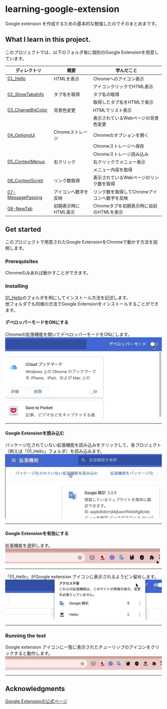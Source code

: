 # learning-google-extension
Google extension を作成するための基本的な勉強したのでそのまとめまです。

## What I learn in this project.  
このプロジェクトでは、以下のフォルダ毎に個別のGoogle Extensionを用意しています。  

| ディレクトリ                                   | 概要           | 学んだこと                     |
| ---------------------------------------- | ------------ | ------------------------- |
| [01_Hello](./01_Hello)                   | HTMLを表示      | Chromeへのアイコン表示            |
|                                          |              | アイコンクリックでHTML表示           |
| [02_ShowTabsInfo](./02_ShowTabsInfo)     | タブ名を取得       | タブ名の取得                    |
|                                          |              | 取得したタブ名をHTMLで表示           |
| [03_ChangeBgColor](./03_ChangeBgColor)   | 背景色変更        | HTMLでリスト表示                |
|                                          |              | 表示されているWebページの背景色変更       |
| [04_OptionsUi](./04_OptionsUi)           | Chromeストレージ  | Chromeのオプションを開く           |
|                                          |              | Chromeストレージへ保存            |
|                                          |              | Chromeストレージ読み込み           |
| [05_ContextMenus](./05_ContextMenus)     | 右クリック        | 右クリックでメニュー表示              |
|                                          |              | メニュー内容を取得                 |
| [06_ContextScript](./06_ContextScript)   | リンク数取得       | 表示されているWebページのリンク数を取得     |
| [07-MessagePassing](./07-MessagePassing) | アイコンへ数字を反映   | リンク数を取得してChromeアイコンへ数字を反映 |
| [08-NewTab](./08-NewTab)                 | 初期表示時にHTML表示 | Chromeタブを初期表示時に自前のHTMLを表示 |

## Get started
このプロジェクトで用意されたGoogle ExtensionをChromeで動かす方法を説明します。

### Prerequisites
Chromeのみあれば動かすことができます。  

### Installing
[01_Hello](./01_Hello)のフォルダを例にしてインストール方法を記述します。  
他フォルダでも同様の方法でGoogle Extensionをインストールすることができます。  

#### デベロッパーモードをONにする
Chromeの拡張機能を開いてデベロッパーモードをONにします。  
![](./img/image1.gif)  
***
#### Google Extensionを読み込む
パッケージ化されていない拡張機能を読み込みをクリックして、各プロジェクト（例えば「01_Hello」フォルダ）を読み込みます。  
![](./img/image2.gif)  
***
#### Google Extensionを有効にする
拡張機能を選択します。  
![](./img/image3.gif)  
***
「01_Hello」がGoogle extension アイコンに表示されるようピン留めします。  
![](./img/image4.gif)  
***

### Running the test
Google extension アイコンに一覧に表示されたチューリップのアイコンをクリックすると動作します。  
![](./img/image5.gif)  
***

## Acknowledgments
[Google Extensionの公式ページ](https://developer.chrome.com/extensions)
